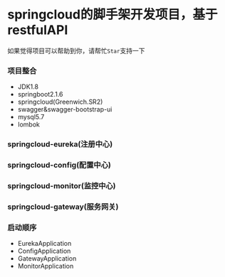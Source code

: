 # springcloud的脚手架开发项目，基于restfulAPI
如果觉得项目可以帮助到你，请帮忙`Star`支持一下

### 项目整合
* JDK1.8
* springboot2.1.6
* springcloud(Greenwich.SR2)
* swagger&swagger-bootstrap-ui
* mysql5.7
* lombok

### springcloud-eureka(注册中心)


### springcloud-config(配置中心)


### springcloud-monitor(监控中心)


### springcloud-gateway(服务网关)


### 启动顺序
* EurekaApplication
* ConfigApplication
* GatewayApplication
* MonitorApplication
